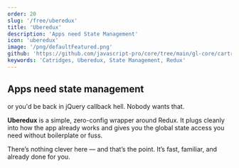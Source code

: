 ```yaml
---
order: 20
slug: '/free/uberedux'
title: 'Uberedux'
description: 'Apps need State Management'
icon: 'uberedux'
image: '/png/defaultFeatured.png'
github: 'https://github.com/javascript-pro/core/tree/main/gl-core/cartridges/Uberedux'
keywords: 'Catridges, Uberedux, State Management, Redux'
---
```

## Apps need state management

or you'd be back in jQuery callback hell. Nobody wants that.

**Uberedux** is a simple, zero-config wrapper around Redux. It plugs cleanly into how the app already works and gives you the global state access you need without boilerplate or fuss.

There’s nothing clever here — and that’s the point. It’s fast, familiar, and already done for you.